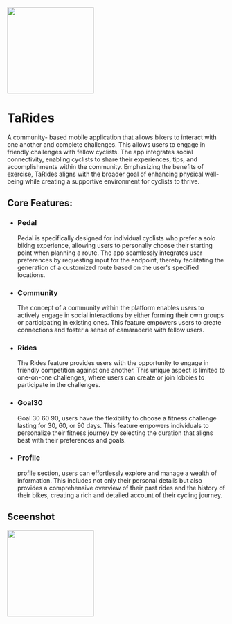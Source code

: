 <img src="https://github.com/zeo18/Ta_Rides/assets/90707486/a590d521-8ed8-4e6b-83a3-940511c6cd25"  width="200" >

<h1>TaRides</h1>

A community- based mobile application that allows bikers to interact with one another and complete challenges. This allows users to engage in friendly challenges with fellow cyclists. The app integrates social connectivity, enabling cyclists to share their experiences, tips, and accomplishments within the community. Emphasizing the benefits of exercise, TaRides aligns with the broader goal of enhancing physical well-being while creating a supportive environment for cyclists to thrive. 

<h2>Core Features: </h2>



<ul>
  <li ><h3>Pedal</h3></li>
	<p>
Pedal is specifically designed for individual cyclists who prefer a solo biking experience, allowing users to personally choose their starting point when planning a route. The app seamlessly integrates user preferences by requesting input for the endpoint, thereby facilitating the generation of a customized route based on the user's specified locations.</p>
  <li><h3>Community</h3></li>
	<p>
The concept of a community within the platform enables users to actively engage in social interactions by either forming their own groups or participating in existing ones. This feature empowers users to create connections and foster a sense of camaraderie with fellow users.</p>
  <li><h3>Rides</h3></li>
	<p>
The Rides feature provides users with the opportunity to engage in friendly competition against one another. This unique aspect is limited to one-on-one challenges, where users can create or join lobbies to participate in the challenges.</p>
  <li><h3>Goal30</h3></li>
	<p> Goal 30 60 90, users have the flexibility to choose a fitness challenge lasting for 30, 60, or 90 days. This feature empowers individuals to personalize their fitness journey by selecting the duration that aligns best with their preferences and goals.</p>
  <li><h3>Profile</h3></li>
	<p>profile section, users can effortlessly explore and manage a wealth of information. This includes not only their personal details but also provides a comprehensive overview of their past rides and the history of their bikes, creating a rich and detailed account of their cycling journey.</p>
</ul>

<h2>Sceenshot</h2>

<img src="https://github.com/zeo18/Ta_Rides/assets/90707486/a99e90fb-7055-4cb3-9459-0f96c7cb75b2"  height="200" >




